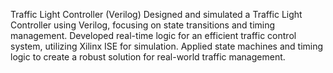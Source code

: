 Traffic Light Controller (Verilog)
Designed and simulated a Traffic Light Controller using Verilog, focusing on state transitions and timing management. Developed real-time logic for an efficient traffic control system, utilizing Xilinx ISE for simulation. Applied state machines and timing logic to create a robust solution for real-world traffic management.
